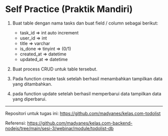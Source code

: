 # Self Practice (Praktik Mandiri)

1. Buat table dengan nama tasks dan buat field / column sebagai berikut:

   - task_id => int auto increment
   - user_id => int
   - title => varchar
   - is_done => tinyint => (0/1)
   - created_at => datetime
   - updated_at => datetime

2. Buat process CRUD untuk table tersebut.
3. Pada function create task setelah berhasil menambahkan tampilkan data yang ditambahkan.
4. pada function update setelah berhasil memperbarui data tampilkan data yang diperbarui.

---

Repositori untuk tugas ini: <https://github.com/madyanes/kelas.com-todolist>

Referensi: <https://github.com/madyanes/kelas.com-backend-nodejs/tree/main/sesi-3/webinar/module/todolist-db>
